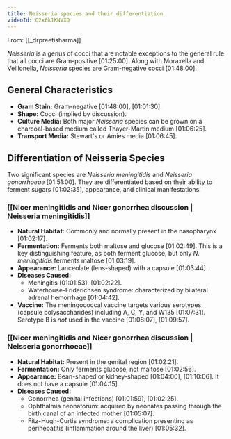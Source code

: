 ```yaml
---
title: Neisseria species and their differentiation
videoId: Q2x6k1KNVXQ
---
```


From: [[_drpreetisharma]] <br/> 

*Neisseria* is a genus of cocci that are notable exceptions to the general rule that all cocci are Gram-positive <a class="yt-timestamp" data-t="01:25:00">[01:25:00]</a>. Along with Moraxella and Veillonella, *Neisseria* species are Gram-negative cocci <a class="yt-timestamp" data-t="01:48:00">[01:48:00]</a>.

## General Characteristics

*   **Gram Stain:** Gram-negative <a class="yt-timestamp" data-t="01:48:00">[01:48:00]</a>, <a class="yt-timestamp" data-t="01:01:30">[01:01:30]</a>.
*   **Shape:** Cocci (implied by discussion).
*   **Culture Media:** Both major *Neisseria* species can be grown on a charcoal-based medium called Thayer-Martin medium <a class="yt-timestamp" data-t="01:06:25">[01:06:25]</a>.
*   **Transport Media:** Stewart's or Amies media <a class="yt-timestamp" data-t="01:06:45">[01:06:45]</a>.

## Differentiation of Neisseria Species

Two significant species are *Neisseria meningitidis* and *Neisseria gonorrhoeae* <a class="yt-timestamp" data-t="01:51:00">[01:51:00]</a>. They are differentiated based on their ability to ferment sugars <a class="yt-timestamp" data-t="01:02:35">[01:02:35]</a>, appearance, and clinical manifestations.

### [[Nicer meningitidis and Nicer gonorrhea discussion | Neisseria meningitidis]]

*   **Natural Habitat:** Commonly and normally present in the nasopharynx <a class="yt-timestamp" data-t="01:02:17">[01:02:17]</a>.
*   **Fermentation:** Ferments both maltose and glucose <a class="yt-timestamp" data-t="01:02:49">[01:02:49]</a>. This is a key distinguishing feature, as both ferment glucose, but only *N. meningitidis* ferments maltose <a class="yt-timestamp" data-t="01:03:19">[01:03:19]</a>.
*   **Appearance:** Lanceolate (lens-shaped) with a capsule <a class="yt-timestamp" data-t="01:03:44">[01:03:44]</a>.
*   **Diseases Caused:**
    *   Meningitis <a class="yt-timestamp" data-t="01:01:53">[01:01:53]</a>, <a class="yt-timestamp" data-t="01:02:22">[01:02:22]</a>.
    *   Waterhouse-Friderichsen syndrome: characterized by bilateral adrenal hemorrhage <a class="yt-timestamp" data-t="01:04:42">[01:04:42]</a>.
*   **Vaccine:** The meningococcal vaccine targets various serotypes (capsule polysaccharides) including A, C, Y, and W135 <a class="yt-timestamp" data-t="01:07:31">[01:07:31]</a>. Serotype B is *not* used in the vaccine <a class="yt-timestamp" data-t="01:08:07">[01:08:07]</a>, <a class="yt-timestamp" data-t="01:09:57">[01:09:57]</a>.

### [[Nicer meningitidis and Nicer gonorrhea discussion | Neisseria gonorrhoeae]]

*   **Natural Habitat:** Present in the genital region <a class="yt-timestamp" data-t="01:02:21">[01:02:21]</a>.
*   **Fermentation:** Only ferments glucose, not maltose <a class="yt-timestamp" data-t="01:02:56">[01:02:56]</a>.
*   **Appearance:** Bean-shaped or kidney-shaped <a class="yt-timestamp" data-t="01:04:00">[01:04:00]</a>, <a class="yt-timestamp" data-t="01:10:06">[01:10:06]</a>. It does not have a capsule <a class="yt-timestamp" data-t="01:04:15">[01:04:15]</a>.
*   **Diseases Caused:**
    *   Gonorrhea (genital infections) <a class="yt-timestamp" data-t="01:01:59">[01:01:59]</a>, <a class="yt-timestamp" data-t="01:02:25">[01:02:25]</a>.
    *   Ophthalmia neonatorum: acquired by neonates passing through the birth canal of an infected mother <a class="yt-timestamp" data-t="01:05:07">[01:05:07]</a>.
    *   Fitz-Hugh-Curtis syndrome: a complication presenting as perihepatitis (inflammation around the liver) <a class="yt-timestamp" data-t="01:05:32">[01:05:32]</a>.
